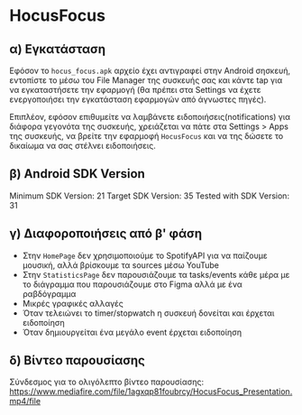 # HocusFocus

## α) Εγκατάσταση

Εφόσον το `hocus_focus.apk` αρχείο έχει αντιγραφεί στην Android σησκευή, εντοπίστε το μέσω του File Manager της συσκευής σας και κάντε tap για να εγκαταστήσετε την εφαρμογή (θα πρέπει στα Settings να έχετε ενεργοποιήσει την εγκατάσταση εφαρμογών από άγνωστες πηγές). 

Επιπλέον, εφόσον επιθυμείτε να λαμβάνετε ειδοποιήσεις(notifications) για διάφορα γεγονότα της συσκευής, χρειάζεται να πάτε στα Settings > Apps της συσκευής, να βρείτε την εφαρμοφή `HocusFocus` και να της δώσετε το δικαίωμα να σας στέλνει ειδοποιήσεις.


## β) Android SDK Version

Minimum SDK Version: 21
Target SDK Version: 35
Tested with SDK Version: 31

## γ) Διαφοροποιήσεις από β' φάση

- Στην `HomePage` δεν χρησιμοποιούμε το SpotifyAPI για να παίζουμε μουσική, αλλά βρίσκουμε τα sources μέσω YouTube
- Στην `StatisticsPage` δεν παρουσιάζουμε τα tasks/events κάθε μέρα με το διάγραμμα που παρουσιάζουμε στο Figma αλλά με ένα ραβδόγραμμα
- Μικρές γραφικές αλλαγές
- Όταν τελειώνει το timer/stopwatch η συσκευή δονείται και έρχεται ειδοποίηση
- Όταν δημιουργείται ένα μεγάλο event έρχεται ειδοποίηση

## δ) Βίντεο παρουσίασης

Σύνδεσμος για το ολιγόλεπτο βίντεο παρουσίασης: https://www.mediafire.com/file/1agxqp81foubrcy/HocusFocus_Presentation.mp4/file



